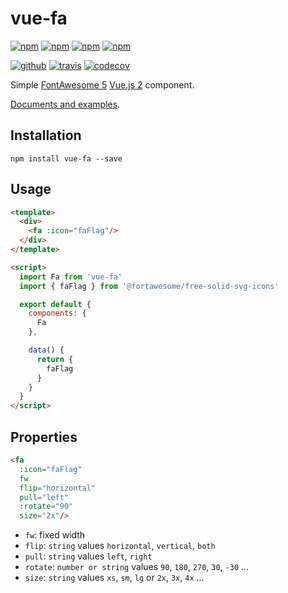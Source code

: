 # vue-fa

[![npm][npm-version]][npm]
[![npm][npm-size]][npm]
[![npm][npm-downloads]][npm]
[![npm][npm-license]][npm]


[![github][github-issues]][github]
[![travis][travis-build]][travis]
[![codecov][codecov-svg]][codecov]

Simple [FontAwesome 5][fontawesome] [Vue.js 2][vuejs] component.

[Documents and examples][doc].

## Installation

```shell
npm install vue-fa --save
```

## Usage

```html
<template>
  <div>
    <fa :icon="faFlag"/>
  </div>
</template>

<script>
  import Fa from 'vue-fa'
  import { faFlag } from '@fortawesome/free-solid-svg-icons'

  export default {
    components: {
      Fa
    },

    data() {
      return {
        faFlag
      }
    }
  }
</script>
```

## Properties

```html
<fa
  :icon="faFlag"
  fw
  flip="horizontal"
  pull="left"
  :rotate="90"
  size="2x"/>
```

* `fw`: fixed width
* `flip`: `string` values `horizontal`, `vertical`, `both`
* `pull`: `string` values `left`, `right`
* `rotate`: `number or string` values `90`, `180`, `270`, `30`, `-30` ...
* `size`: `string` values `xs`, `sm`, `lg` or `2x`, `3x`, `4x` ...

[npm]: https://www.npmjs.com/package/vue-fa
[npm-version]: https://img.shields.io/npm/v/vue-fa.svg
[npm-size]: https://img.shields.io/bundlephobia/minzip/vue-fa.svg
[npm-downloads]: https://img.shields.io/npm/dt/vue-fa.svg
[npm-license]: https://img.shields.io/npm/l/vue-fa.svg

[github]: https://github.com/Cweili/vue-fa
[github-issues]: https://img.shields.io/github/issues/Cweili/vue-fa.svg

[travis]: https://travis-ci.org/Cweili/vue-fa
[travis-build]: https://img.shields.io/travis/Cweili/vue-fa.svg

[codecov]: https://codecov.io/gh/Cweili/vue-fa
[codecov-svg]: https://img.shields.io/codecov/c/github/Cweili/vue-fa.svg


[fontawesome]: https://fontawesome.com/
[vuejs]: https://vuejs.org/

[doc]: https://cweili.github.io/vue-fa/
